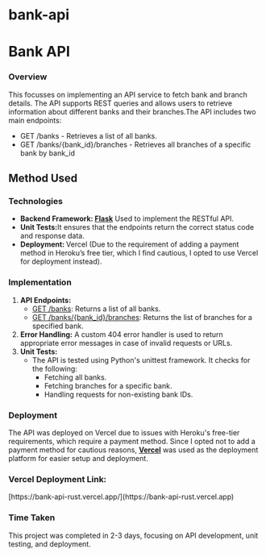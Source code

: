 # bank-api
<h1>Bank API</h1>
<h3>Overview</h3>
<p>This focusses on implementing an API service to fetch bank and branch details. The API supports REST queries and allows users to retrieve information about different banks and their branches.The API includes two main endpoints:</p>
<ul>
<li>GET /banks - Retrieves a list of all banks.</li>
<li>GET /banks/{bank_id}/branches - Retrieves all branches of a specific bank by bank_id</li>
</ul>
<h2>Method Used</h2>
<h3>Technologies</h3>
<ul>
<li><b>Backend Framework: <u>Flask</u></b> Used to implement the RESTful API.</li>
<li><b>Unit Tests:</b>It ensures that the endpoints return the correct status code and response data.</li>
<li><b>Deployment: </b>Vercel (Due to the requirement of adding a payment method in Heroku’s free tier, which I find cautious, I opted to use Vercel for deployment instead).</li>
</ul>
<h3>Implementation</h3>
<ol>
<li>
<b>API Endpoints:</b>
<ul>
<li><u>GET /banks</u>: Returns a list of all banks.</li>
<li><u>GET /banks/{bank_id}/branches</u>: Returns the list of branches for a specified bank.
</li>
</ul>
</li>
<li><b>Error Handling:</b> A custom 404 error handler is used to return appropriate error messages in case of invalid requests or URLs.</li>
<li><b>Unit Tests:</b>
<ul>
<li>The API is tested using Python's unittest framework. It checks for the following:
<ul>
<li>Fetching all banks.</li>
<li>Fetching branches for a specific bank.</li>
<li>Handling requests for non-existing bank IDs.</li>
</ul>
</li>
</ul>
</li>
</ol>
<h3>Deployment</h3>
<p>The API was deployed on Vercel due to issues with Heroku's free-tier requirements, which require a payment method. Since I opted not to add a payment method for cautious reasons, <b><u>Vercel</u></b> was used as the deployment platform for easier setup and deployment.</p>
<h3>Vercel Deployment Link: </h3>[https://bank-api-rust.vercel.app/](https://bank-api-rust.vercel.app)
</ul>
<h3>Time Taken</h3>
<p>This project was completed in 2-3 days, focusing on API development, unit testing, and deployment.</p>